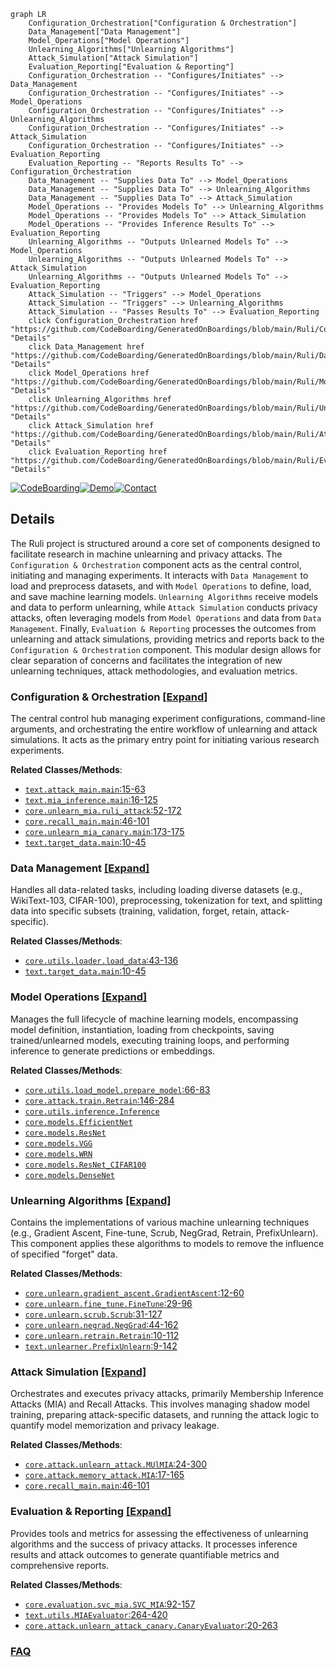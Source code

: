 ```mermaid
graph LR
    Configuration_Orchestration["Configuration & Orchestration"]
    Data_Management["Data Management"]
    Model_Operations["Model Operations"]
    Unlearning_Algorithms["Unlearning Algorithms"]
    Attack_Simulation["Attack Simulation"]
    Evaluation_Reporting["Evaluation & Reporting"]
    Configuration_Orchestration -- "Configures/Initiates" --> Data_Management
    Configuration_Orchestration -- "Configures/Initiates" --> Model_Operations
    Configuration_Orchestration -- "Configures/Initiates" --> Unlearning_Algorithms
    Configuration_Orchestration -- "Configures/Initiates" --> Attack_Simulation
    Configuration_Orchestration -- "Configures/Initiates" --> Evaluation_Reporting
    Evaluation_Reporting -- "Reports Results To" --> Configuration_Orchestration
    Data_Management -- "Supplies Data To" --> Model_Operations
    Data_Management -- "Supplies Data To" --> Unlearning_Algorithms
    Data_Management -- "Supplies Data To" --> Attack_Simulation
    Model_Operations -- "Provides Models To" --> Unlearning_Algorithms
    Model_Operations -- "Provides Models To" --> Attack_Simulation
    Model_Operations -- "Provides Inference Results To" --> Evaluation_Reporting
    Unlearning_Algorithms -- "Outputs Unlearned Models To" --> Model_Operations
    Unlearning_Algorithms -- "Outputs Unlearned Models To" --> Attack_Simulation
    Unlearning_Algorithms -- "Outputs Unlearned Models To" --> Evaluation_Reporting
    Attack_Simulation -- "Triggers" --> Model_Operations
    Attack_Simulation -- "Triggers" --> Unlearning_Algorithms
    Attack_Simulation -- "Passes Results To" --> Evaluation_Reporting
    click Configuration_Orchestration href "https://github.com/CodeBoarding/GeneratedOnBoardings/blob/main/Ruli/Configuration_Orchestration.md" "Details"
    click Data_Management href "https://github.com/CodeBoarding/GeneratedOnBoardings/blob/main/Ruli/Data_Management.md" "Details"
    click Model_Operations href "https://github.com/CodeBoarding/GeneratedOnBoardings/blob/main/Ruli/Model_Operations.md" "Details"
    click Unlearning_Algorithms href "https://github.com/CodeBoarding/GeneratedOnBoardings/blob/main/Ruli/Unlearning_Algorithms.md" "Details"
    click Attack_Simulation href "https://github.com/CodeBoarding/GeneratedOnBoardings/blob/main/Ruli/Attack_Simulation.md" "Details"
    click Evaluation_Reporting href "https://github.com/CodeBoarding/GeneratedOnBoardings/blob/main/Ruli/Evaluation_Reporting.md" "Details"
```

[![CodeBoarding](https://img.shields.io/badge/Generated%20by-CodeBoarding-9cf?style=flat-square)](https://github.com/CodeBoarding/GeneratedOnBoardings)[![Demo](https://img.shields.io/badge/Try%20our-Demo-blue?style=flat-square)](https://www.codeboarding.org/demo)[![Contact](https://img.shields.io/badge/Contact%20us%20-%20contact@codeboarding.org-lightgrey?style=flat-square)](mailto:contact@codeboarding.org)

## Details

The Ruli project is structured around a core set of components designed to facilitate research in machine unlearning and privacy attacks. The `Configuration & Orchestration` component acts as the central control, initiating and managing experiments. It interacts with `Data Management` to load and preprocess datasets, and with `Model Operations` to define, load, and save machine learning models. `Unlearning Algorithms` receive models and data to perform unlearning, while `Attack Simulation` conducts privacy attacks, often leveraging models from `Model Operations` and data from `Data Management`. Finally, `Evaluation & Reporting` processes the outcomes from unlearning and attack simulations, providing metrics and reports back to the `Configuration & Orchestration` component. This modular design allows for clear separation of concerns and facilitates the integration of new unlearning techniques, attack methodologies, and evaluation metrics.

### Configuration & Orchestration [[Expand]](./Configuration_Orchestration.md)
The central control hub managing experiment configurations, command-line arguments, and orchestrating the entire workflow of unlearning and attack simulations. It acts as the primary entry point for initiating various research experiments.


**Related Classes/Methods**:

- <a href="https://github.com/datasec-lab/Ruli/blob/main/text/attack_main.py#L15-L63" target="_blank" rel="noopener noreferrer">`text.attack_main.main`:15-63</a>
- <a href="https://github.com/datasec-lab/Ruli/blob/main/text/mia_inference.py#L16-L125" target="_blank" rel="noopener noreferrer">`text.mia_inference.main`:16-125</a>
- <a href="https://github.com/datasec-lab/Ruli/blob/main/core/unlearn_mia.py#L52-L172" target="_blank" rel="noopener noreferrer">`core.unlearn_mia.ruli_attack`:52-172</a>
- <a href="https://github.com/datasec-lab/Ruli/blob/main/core/recall_main.py#L46-L101" target="_blank" rel="noopener noreferrer">`core.recall_main.main`:46-101</a>
- <a href="https://github.com/datasec-lab/Ruli/blob/main/core/unlearn_mia_canary.py#L173-L175" target="_blank" rel="noopener noreferrer">`core.unlearn_mia_canary.main`:173-175</a>
- <a href="https://github.com/datasec-lab/Ruli/blob/main/text/target_data.py#L10-L45" target="_blank" rel="noopener noreferrer">`text.target_data.main`:10-45</a>


### Data Management [[Expand]](./Data_Management.md)
Handles all data-related tasks, including loading diverse datasets (e.g., WikiText-103, CIFAR-100), preprocessing, tokenization for text, and splitting data into specific subsets (training, validation, forget, retain, attack-specific).


**Related Classes/Methods**:

- <a href="https://github.com/datasec-lab/Ruli/blob/main/core/utils/loader.py#L43-L136" target="_blank" rel="noopener noreferrer">`core.utils.loader.load_data`:43-136</a>
- <a href="https://github.com/datasec-lab/Ruli/blob/main/text/target_data.py#L10-L45" target="_blank" rel="noopener noreferrer">`text.target_data.main`:10-45</a>


### Model Operations [[Expand]](./Model_Operations.md)
Manages the full lifecycle of machine learning models, encompassing model definition, instantiation, loading from checkpoints, saving trained/unlearned models, executing training loops, and performing inference to generate predictions or embeddings.


**Related Classes/Methods**:

- <a href="https://github.com/datasec-lab/Ruli/blob/main/core/utils/load_model.py#L66-L83" target="_blank" rel="noopener noreferrer">`core.utils.load_model.prepare_model`:66-83</a>
- <a href="https://github.com/datasec-lab/Ruli/blob/main/core/attack/train.py#L146-L284" target="_blank" rel="noopener noreferrer">`core.attack.train.Retrain`:146-284</a>
- <a href="https://github.com/datasec-lab/Ruli/blob/main/core/utils/inference.py" target="_blank" rel="noopener noreferrer">`core.utils.inference.Inference`</a>
- <a href="https://github.com/datasec-lab/Ruli/blob/main/core/models/effnet.py" target="_blank" rel="noopener noreferrer">`core.models.EfficientNet`</a>
- <a href="https://github.com/datasec-lab/Ruli/blob/main/core/models/resnet.py" target="_blank" rel="noopener noreferrer">`core.models.ResNet`</a>
- <a href="https://github.com/datasec-lab/Ruli/blob/main/core/models/vgg.py" target="_blank" rel="noopener noreferrer">`core.models.VGG`</a>
- <a href="https://github.com/datasec-lab/Ruli/blob/main/core/models/wrn.py" target="_blank" rel="noopener noreferrer">`core.models.WRN`</a>
- <a href="https://github.com/datasec-lab/Ruli/blob/main/core/models/resnet_cifar100.py" target="_blank" rel="noopener noreferrer">`core.models.ResNet_CIFAR100`</a>
- <a href="https://github.com/datasec-lab/Ruli/blob/main/core/models/densenet.py" target="_blank" rel="noopener noreferrer">`core.models.DenseNet`</a>


### Unlearning Algorithms [[Expand]](./Unlearning_Algorithms.md)
Contains the implementations of various machine unlearning techniques (e.g., Gradient Ascent, Fine-tune, Scrub, NegGrad, Retrain, PrefixUnlearn). This component applies these algorithms to models to remove the influence of specified "forget" data.


**Related Classes/Methods**:

- <a href="https://github.com/datasec-lab/Ruli/blob/main/core/unlearn/gradient_ascent.py#L12-L60" target="_blank" rel="noopener noreferrer">`core.unlearn.gradient_ascent.GradientAscent`:12-60</a>
- <a href="https://github.com/datasec-lab/Ruli/blob/main/core/unlearn/fine_tune.py#L29-L96" target="_blank" rel="noopener noreferrer">`core.unlearn.fine_tune.FineTune`:29-96</a>
- <a href="https://github.com/datasec-lab/Ruli/blob/main/core/unlearn/scrub.py#L31-L127" target="_blank" rel="noopener noreferrer">`core.unlearn.scrub.Scrub`:31-127</a>
- <a href="https://github.com/datasec-lab/Ruli/blob/main/core/unlearn/negrad.py#L44-L162" target="_blank" rel="noopener noreferrer">`core.unlearn.negrad.NegGrad`:44-162</a>
- <a href="https://github.com/datasec-lab/Ruli/blob/main/core/unlearn/retrain.py#L10-L112" target="_blank" rel="noopener noreferrer">`core.unlearn.retrain.Retrain`:10-112</a>
- <a href="https://github.com/datasec-lab/Ruli/blob/main/text/unlearner.py#L9-L142" target="_blank" rel="noopener noreferrer">`text.unlearner.PrefixUnlearn`:9-142</a>


### Attack Simulation [[Expand]](./Attack_Simulation.md)
Orchestrates and executes privacy attacks, primarily Membership Inference Attacks (MIA) and Recall Attacks. This involves managing shadow model training, preparing attack-specific datasets, and running the attack logic to quantify model memorization and privacy leakage.


**Related Classes/Methods**:

- <a href="https://github.com/datasec-lab/Ruli/blob/main/core/attack/unlearn_attack.py#L24-L300" target="_blank" rel="noopener noreferrer">`core.attack.unlearn_attack.MUlMIA`:24-300</a>
- <a href="https://github.com/datasec-lab/Ruli/blob/main/core/attack/memory_attack.py#L17-L165" target="_blank" rel="noopener noreferrer">`core.attack.memory_attack.MIA`:17-165</a>
- <a href="https://github.com/datasec-lab/Ruli/blob/main/core/recall_main.py#L46-L101" target="_blank" rel="noopener noreferrer">`core.recall_main.main`:46-101</a>


### Evaluation & Reporting [[Expand]](./Evaluation_Reporting.md)
Provides tools and metrics for assessing the effectiveness of unlearning algorithms and the success of privacy attacks. It processes inference results and attack outcomes to generate quantifiable metrics and comprehensive reports.


**Related Classes/Methods**:

- <a href="https://github.com/datasec-lab/Ruli/blob/main/core/evaluation/svc_mia.py#L92-L157" target="_blank" rel="noopener noreferrer">`core.evaluation.svc_mia.SVC_MIA`:92-157</a>
- <a href="https://github.com/datasec-lab/Ruli/blob/main/text/utils.py#L264-L420" target="_blank" rel="noopener noreferrer">`text.utils.MIAEvaluator`:264-420</a>
- <a href="https://github.com/datasec-lab/Ruli/blob/main/core/attack/unlearn_attack_canary.py#L20-L263" target="_blank" rel="noopener noreferrer">`core.attack.unlearn_attack_canary.CanaryEvaluator`:20-263</a>




### [FAQ](https://github.com/CodeBoarding/GeneratedOnBoardings/tree/main?tab=readme-ov-file#faq)